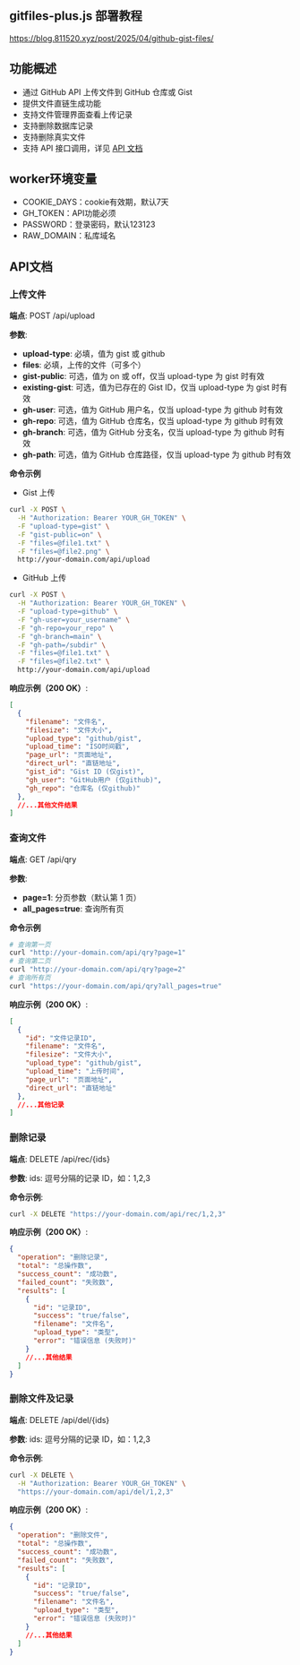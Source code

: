 ## gitfiles-plus.js 部署教程
<https://blog.811520.xyz/post/2025/04/github-gist-files/>

## 功能概述
- 通过 GitHub API 上传文件到 GitHub 仓库或 Gist
- 提供文件直链生成功能
- 支持文件管理界面查看上传记录
- 支持删除数据库记录
- 支持删除真实文件
- 支持 API 接口调用，详见 [API 文档](#API文档)

## worker环境变量

- COOKIE_DAYS：cookie有效期，默认7天
- GH_TOKEN：API功能必须
- PASSWORD：登录密码，默认123123
- RAW_DOMAIN：私库域名

## API文档

### 上传文件

**端点**: POST /api/upload

**参数**:
- **upload-type**: 必填，值为 gist 或 github
- **files**: 必填，上传的文件（可多个）
- **gist-public**: 可选，值为 on 或 off，仅当 upload-type 为 gist 时有效
- **existing-gist**: 可选，值为已存在的 Gist ID，仅当 upload-type 为 gist 时有效
- **gh-user**: 可选，值为 GitHub 用户名，仅当 upload-type 为 github 时有效
- **gh-repo**: 可选，值为 GitHub 仓库名，仅当 upload-type 为 github 时有效
- **gh-branch**: 可选，值为 GitHub 分支名，仅当 upload-type 为 github 时有效
- **gh-path**: 可选，值为 GitHub 仓库路径，仅当 upload-type 为 github 时有效

**命令示例**

- Gist 上传
```bash
curl -X POST \
  -H "Authorization: Bearer YOUR_GH_TOKEN" \
  -F "upload-type=gist" \
  -F "gist-public=on" \
  -F "files=@file1.txt" \
  -F "files=@file2.png" \
  http://your-domain.com/api/upload
```

- GitHub 上传
```bash
curl -X POST \
  -H "Authorization: Bearer YOUR_GH_TOKEN" \
  -F "upload-type=github" \
  -F "gh-user=your_username" \
  -F "gh-repo=your_repo" \
  -F "gh-branch=main" \
  -F "gh-path=/subdir" \
  -F "files=@file1.txt" \
  -F "files=@file2.txt" \
  http://your-domain.com/api/upload
```

**响应示例（200 OK）**:

```json
[
  {
    "filename": "文件名",
    "filesize": "文件大小",
    "upload_type": "github/gist",
    "upload_time": "ISO时间戳",
    "page_url": "页面地址",
    "direct_url": "直链地址",
    "gist_id": "Gist ID (仅gist)",
    "gh_user": "GitHub用户 (仅github)",
    "gh_repo": "仓库名 (仅github)"
  },
  //...其他文件结果
]
```

### 查询文件

**端点**: GET /api/qry

**参数**: 
- **page=1**: 分页参数（默认第 1 页）
- **all_pages=true**: 查询所有页

**命令示例**

```bash
# 查询第一页
curl "http://your-domain.com/api/qry?page=1"
# 查询第二页
curl "http://your-domain.com/api/qry?page=2"
# 查询所有页
curl "https://your-domain.com/api/qry?all_pages=true"
```

**响应示例（200 OK）**:

```json
[
  {
    "id": "文件记录ID",
    "filename": "文件名",
    "filesize": "文件大小",
    "upload_type": "github/gist",
    "upload_time": "上传时间",
    "page_url": "页面地址",
    "direct_url": "直链地址"
  },
  //...其他记录
]
```

### 删除记录

**端点**: DELETE /api/rec/{ids}

**参数**: ids: 逗号分隔的记录 ID，如：1,2,3

**命令示例**:

```bash
curl -X DELETE "https://your-domain.com/api/rec/1,2,3"
```

**响应示例（200 OK）**:

```json
{
  "operation": "删除记录",
  "total": "总操作数",
  "success_count": "成功数",
  "failed_count": "失败数",
  "results": [
    {
      "id": "记录ID",
      "success": "true/false",
      "filename": "文件名",
      "upload_type": "类型",
      "error": "错误信息 (失败时)"
    }
    //...其他结果
  ]
}
```

### 删除文件及记录

**端点**: DELETE /api/del/{ids}

**参数**: ids: 逗号分隔的记录 ID，如：1,2,3

**命令示例**:

```bash
curl -X DELETE \
  -H "Authorization: Bearer YOUR_GH_TOKEN" \
  "https://your-domain.com/api/del/1,2,3"
```

**响应示例（200 OK）**:

```Json
{
  "operation": "删除文件",
  "total": "总操作数",
  "success_count": "成功数",
  "failed_count": "失败数",
  "results": [
    {
      "id": "记录ID",
      "success": "true/false",
      "filename": "文件名",
      "upload_type": "类型",
      "error": "错误信息 (失败时)"
    }
    //...其他结果
  ]
}
```
